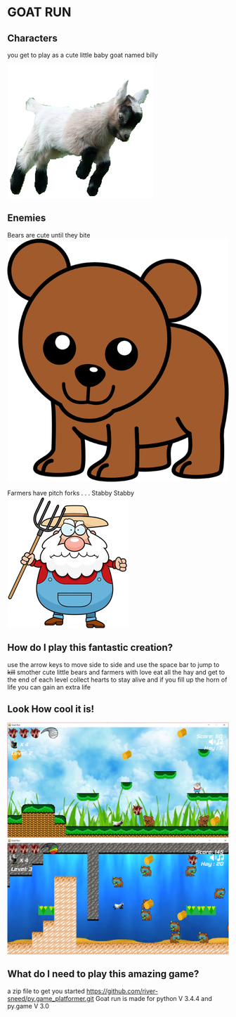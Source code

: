 # GOAT RUN

## Characters
you get to play as a cute little baby goat named billy

![](/assets/goat/goat_walk1.png)

## Enemies
Bears are cute until they bite
![](/assets/enemies/bear-1.png)

Farmers have pitch forks . . . Stabby Stabby
![](/assets/enemies/farmer_1.png)

## How do I play this fantastic creation?
use the arrow keys to move side to side and use the space bar to jump 
to ~~kill~~ smother cute little bears and farmers with love
eat all the hay and get to the end of each level
collect hearts to stay alive and if you fill up the horn of life
you can gain an extra life

## Look How cool it is!
![](/game_play_screenshots/game_play_1.png)
![](/game_play_screenshots/game_play_2.png)

## What do I need to play this amazing game?
a zip file to get you started
https://github.com/river-sneed/py.game_platformer.git
Goat run is made for python V 3.4.4 and py.game V 3.0

